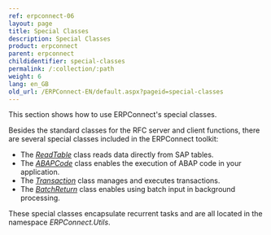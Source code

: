 ```yaml
---
ref: erpconnect-06
layout: page
title: Special Classes
description: Special Classes
product: erpconnect
parent: erpconnect
childidentifier: special-classes
permalink: /:collection/:path
weight: 6
lang: en_GB
old_url: /ERPConnect-EN/default.aspx?pageid=special-classes
---
```


This section shows how to use ERPConnect's special classes.

Besides the standard classes for the RFC server and client functions, there are several special classes included in the ERPConnect toolkit:
- The [*ReadTable*](./special-classes/reading-sap-tables-directly-with-readtable) class reads data directly from SAP tables.
- The [*ABAPCode*](./special-classes/abap-code) class enables the execution of ABAP code in your application.
- The [*Transaction*](./special-classes/managing-and-executing-transactions-the-class-transaction) class manages and executes transactions.
- The [*BatchReturn*](./special-classes/batch-input-background-processing) class enables using batch input in background processing.
 
These special classes encapsulate recurrent tasks and are all located in the namespace *ERPConnect.Utils*. 